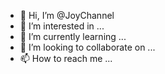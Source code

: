 - 👋 Hi, I’m @JoyChannel
- 👀 I’m interested in ...
- 🌱 I’m currently learning ...
- 💞️ I’m looking to collaborate on ...
- 📫 How to reach me ...

<!---
JoyChannel/JoyChannel is a ✨ special ✨ repository because its `README.md` (this file) appears on your GitHub profile.
You can click the Preview link to take a look at your changes.
--->
